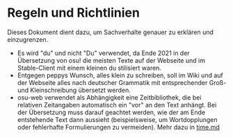 # Regeln und Richtlinien

Dieses Dokument dient dazu, um Sachverhalte genauer zu erklären und einzugrenzen.

- Es wird "du" und nicht "Du" verwendet, da Ende 2021 in der Übersetzung von osu! die meisten Texte auf der Webseite und im Stable-Client mit einem kleinen du stilisiert waren.
- Entgegen peppys Wunsch, alles klein zu schreiben, soll im Wiki und auf der Webseite alles nach deutscher Grammatik mit entsprechender Groß- und Kleinschreibung übersetzt werden.
- osu-web verwendet als Abhängigkeit eine Zeitbibliothek, die bei relativen Zeitangaben automatisch ein "vor" an den Text anhängt. Bei der Übersetzung muss darauf geachtet werden, wie der am Ende entstehende Text dann aussieht (beispielsweise, um Wortdopplungen oder fehlerhafte Formulierungen zu vermeiden). Mehr dazu in [time.md](/time.md)
